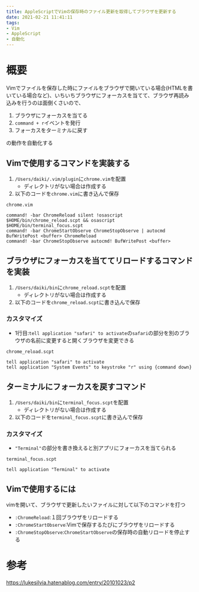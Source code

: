 ```yaml
---
title: AppleScriptでVimの保存時のファイル更新を取得してブラウザを更新する
date: 2021-02-21 11:41:11
tags: 
- Vim
- AppleScript
- 自動化
---
```

# 概要
Vimでファイルを保存した時にファイルをブラウザで開いている場合(HTMLを書いている場合など)、いちいちブラウザにフォーカスを当てて、ブラウザ再読み込みを行うのは面倒くさいので、

1. ブラウザにフォーカスを当てる
2. `command + r`イベントを発行
3. フォーカスをターミナルに戻す

の動作を自動化する

## Vimで使用するコマンドを実装する
1. `/Users/daiki/.vim/plugin`に`chrome.vim`を配置
	- ディレクトリがない場合は作成する
2. 以下のコードを`chrome.vim`に書き込んで保存

`chrome.vim`
```
command! -bar ChromeReload silent !osascript $HOME/bin/chrome_reload.scpt && osascript $HOME/bin/terminal_focus.scpt
command! -bar ChromeStartObserve ChromeStopObserve | autocmd BufWritePost <buffer> ChromeReload
command! -bar ChromeStopObserve autocmd! BufWritePost <buffer>
```

## ブラウザにフォーカスを当ててリロードするコマンドを実装
1. `/Users/daiki/bin`に`chrome_reload.scpt`を配置
	- ディレクトリがない場合は作成する 
2. 以下のコードを`chrome_reload.scpt`に書き込んで保存
### カスタマイズ
- 1行目:`tell application "safari" to activate`の`safari`の部分を別のブラウザの名前に変更すると開くブラウザを変更できる

`chrome_reload.scpt`
```
tell application "safari" to activate
tell application "System Events" to keystroke "r" using {command down}
```

## ターミナルにフォーカスを戻すコマンド 
1. `/Users/daiki/bin`に`terminal_focus.scpt`を配置
	- ディレクトリがない場合は作成する 
2. 以下のコードを`terminal_focus.scpt`に書き込んで保存
### カスタマイズ
- `"Terminal"`の部分を書き換えると別アプリにフォーカスを当てられる

`terminal_focus.scpt`
```
tell application "Terminal" to activate
```

## Vimで使用するには
vimを開いて、ブラウザで更新したいファイルに対して以下のコマンドを打つ

- `:ChromeReload`:１回ブラウザをリロードする
- `:ChromeStartObserve`:Vimで保存するたびにブラウザをリロードする
- `:ChromeStopObserve`:`ChromeStartObserve`の保存時の自動リロードを停止する

# 参考
https://lukesilvia.hatenablog.com/entry/20101023/p2
